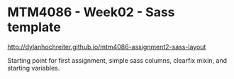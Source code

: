 MTM4086 - Week02 - Sass template
============================
http://dylanhochreiter.github.io/mtm4086-assignment2-sass-layout

Starting point for first assignment, simple sass columns, clearfix mixin, and starting variables.
